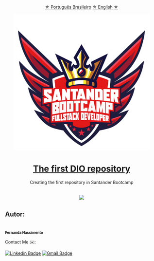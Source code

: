 <p align="center">
    <a href="https://github.com/Fernanda1701/primeiro-repositorio-dio/blob/main/README.md">☆ Português Brasileiro</a>
    <a href="https://github.com/Fernanda1701/primeiro-repositorio-dio/blob/main/README.eng.md">☆ English ☆</a> 
</p>


<p align="center">
  <img alt="santander-bootcamp" title="santander-bootcamp" src="./README/santander-bootcamp.png" width=450px" alt="" />
</p>


<h1 align="center">
    <a href="https://github.com/Fernanda1701/primeiro-repositorio-dio">The first DIO repository </a>
</h1>
<p align="center">Creating the first repository in Santander Bootcamp</p>

<h2 align="center">
<img src="https://img.shields.io/static/v1?label=Status:&message=Complete ✅&color=32CD32&style=for-the-badge&logo=ghost"/>
</h2>








## Autor:

<a href="https://github.com/Fernanda1701">
 <img style="border-radius: 50%;" src="https://avatars.githubusercontent.com/Fernanda1701" width="80px;" alt=""/>
 <br />
 <sub><b>Fernanda Nascimento</b></sub></a> <a href="https://github.com/Fernanda1701"></a>

Contact Me ✉️:

[![Linkedin Badge](https://img.shields.io/badge/-Fernanda-blue??style=plastic&logo=Linkedin&logoColor=white&link=https://www.linkedin.com/in/fnasci/)](https://www.linkedin.com/in/fnasci/)
[![Gmail Badge](https://img.shields.io/badge/-fnasci.1701@gmail.com-c14438?style=plastic&logo=Gmail&logoColor=white&link=mailto:fnasci.1701@gmail.com)](mailto:fnasci.1701@gmail.com)
